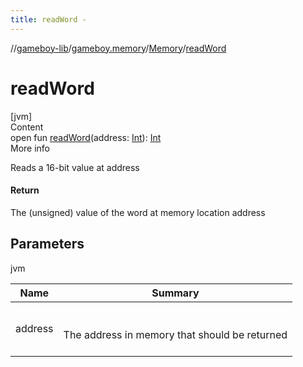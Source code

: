 ```yaml
---
title: readWord -
---
```

//[gameboy-lib](../../index.md)/[gameboy.memory](../index.md)/[Memory](index.md)/[readWord](read-word.md)



# readWord  
[jvm]  
Content  
open fun [readWord](read-word.md)(address: [Int](https://kotlinlang.org/api/latest/jvm/stdlib/kotlin/-int/index.html)): [Int](https://kotlinlang.org/api/latest/jvm/stdlib/kotlin/-int/index.html)  
More info  


Reads a 16-bit value at address



#### Return  


The (unsigned) value of the word at memory location address



## Parameters  
  
jvm  
  
|  Name|  Summary| 
|---|---|
| <a name="gameboy.memory/Memory/readWord/#kotlin.Int/PointingToDeclaration/"></a>address| <a name="gameboy.memory/Memory/readWord/#kotlin.Int/PointingToDeclaration/"></a><br><br>The address in memory that should be returned<br><br>
  
  



